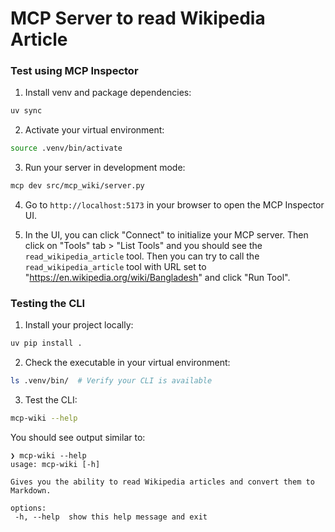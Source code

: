 # MCP Server to read Wikipedia Article

### Test using MCP Inspector

1. Install venv and package dependencies:

```bash
uv sync
```

2. Activate your virtual environment:

```bash
source .venv/bin/activate
```

3. Run your server in development mode:

```bash
mcp dev src/mcp_wiki/server.py
```

4. Go to `http://localhost:5173` in your browser to open the MCP Inspector UI.

5. In the UI, you can click "Connect" to initialize your MCP server. Then click on "Tools" tab > "List Tools" and you should see the `read_wikipedia_article` tool. 
Then you can try to call the `read_wikipedia_article` tool with URL set to "https://en.wikipedia.org/wiki/Bangladesh" and click "Run Tool". 

### Testing the CLI

1. Install your project locally:

```bash
uv pip install .
```

2. Check the executable in your virtual environment:

```bash
ls .venv/bin/  # Verify your CLI is available
```

3. Test the CLI:

```bash
mcp-wiki --help
```

You should see output similar to:

```plaintext
❯ mcp-wiki --help
usage: mcp-wiki [-h]

Gives you the ability to read Wikipedia articles and convert them to Markdown.

options:
 -h, --help  show this help message and exit
```

